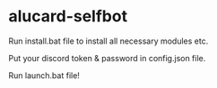 # alucard-selfbot
Run install.bat file to install all necessary modules etc.


Put your discord token & password in config.json file.


Run launch.bat file!
